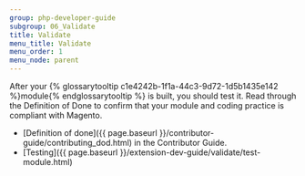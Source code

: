 ```yaml
---
group: php-developer-guide
subgroup: 06_Validate
title: Validate
menu_title: Validate
menu_order: 1
menu_node: parent
---
```


After your {% glossarytooltip c1e4242b-1f1a-44c3-9d72-1d5b1435e142 %}module{% endglossarytooltip %} is built, you should test it. Read through the Definition of Done to confirm that your module and coding practice is compliant with Magento.

* [Definition of done]({{ page.baseurl }}/contributor-guide/contributing_dod.html) in the Contributor Guide.
* [Testing]({{ page.baseurl }}/extension-dev-guide/validate/test-module.html)
